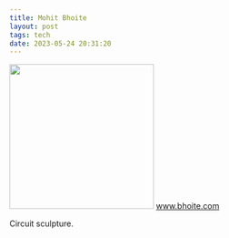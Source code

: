 ```yaml
---
title: Mohit Bhoite
layout: post
tags: tech
date: 2023-05-24 20:31:20
---
```

<img width="254" src="https://www.bhoite.com/wp-content/uploads/2021/03/lm3915-vu-craft.gif" />
<a target="_blank" href="https://www.bhoite.com">www.bhoite.com</a>
<p>
Circuit sculpture.
</p>
